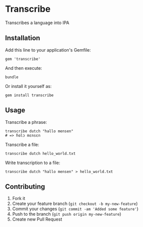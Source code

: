 # Transcribe

Transcribes a language into IPA

## Installation

Add this line to your application's Gemfile:

    gem 'transcribe'

And then execute:

    bundle

Or install it yourself as:

    gem install transcribe

## Usage

Transcribe a phrase:

    transcribe dutch "hallo mensen"
    # => ɦɑlɔ mɛnsɛn 

Transcribe a file:

    transcribe dutch hello_world.txt

Write transcription to a file:

    transcribe dutch "hallo mensen" > hello_world.txt

## Contributing

1. Fork it
2. Create your feature branch (`git checkout -b my-new-feature`)
3. Commit your changes (`git commit -am 'Added some feature'`)
4. Push to the branch (`git push origin my-new-feature`)
5. Create new Pull Request
